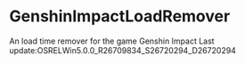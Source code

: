 # GenshinImpactLoadRemover
An load time remover for the game Genshin Impact
Last update:OSRELWin5.0.0_R26709834_S26720294_D26720294
